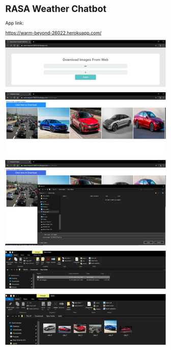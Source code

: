 # RASA Weather Chatbot

App link:

https://warm-beyond-26022.herokuapp.com/

![](output/out1.jpg)

![](output/out2.jpg)

![](output/out3.jpg)

![](output/out4.jpg)

![](output/out5.jpg)



